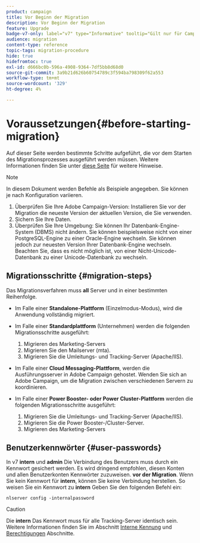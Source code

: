 ```yaml
---
product: campaign
title: Vor Beginn der Migration
description: Vor Beginn der Migration
feature: Upgrade
badge-v7-only: label="v7" type="Informative" tooltip="Gilt nur für Campaign Classic v7"
audience: migration
content-type: reference
topic-tags: migration-procedure
hide: true
hidefromtoc: true
exl-id: d666bc0b-596a-4908-9364-7df5bb8d68d0
source-git-commit: 3a9b21d626b60754789c3f594ba798309f62a553
workflow-type: tm+mt
source-wordcount: '329'
ht-degree: 4%

---
```


# Voraussetzungen{#before-starting-migration}



Auf dieser Seite werden bestimmte Schritte aufgeführt, die vor dem Starten des Migrationsprozesses ausgeführt werden müssen. Weitere Informationen finden Sie unter [diese Seite](about-migration.md) für weitere Hinweise.

>[!NOTE]
>
>In diesem Dokument werden Befehle als Beispiele angegeben. Sie können je nach Konfiguration variieren.

1. Überprüfen Sie Ihre Adobe Campaign-Version: Installieren Sie vor der Migration die neueste Version der aktuellen Version, die Sie verwenden.
1. Sichern Sie Ihre Daten.
1. Überprüfen Sie Ihre Umgebung: Sie können Ihr Datenbank-Engine-System (DBMS) nicht ändern. Sie können beispielsweise nicht von einer PostgreSQL-Engine zu einer Oracle-Engine wechseln. Sie können jedoch zur neuesten Version Ihrer Datenbank-Engine wechseln. Beachten Sie, dass es nicht möglich ist, von einer Nicht-Unicode-Datenbank zu einer Unicode-Datenbank zu wechseln.

## Migrationsschritte {#migration-steps}

Das Migrationsverfahren muss **all** Server und in einer bestimmten Reihenfolge.

* Im Falle einer **Standalone-Plattform** (Einzelmodus-Modus), wird die Anwendung vollständig migriert.
* Im Falle einer **Standardplattform** (Unternehmen) werden die folgenden Migrationsschritte ausgeführt:

   1. Migrieren des Marketing-Servers
   1. Migrieren Sie den Mailserver (mta).
   1. Migrieren Sie die Umleitungs- und Tracking-Server (Apache/IIS).

* Im Falle einer **Cloud Messaging-Plattform**, werden die Ausführungsserver in Adobe Campaign gehostet. Wenden Sie sich an Adobe Campaign, um die Migration zwischen verschiedenen Servern zu koordinieren.
* Im Falle einer **Power Booster- oder Power Cluster-Plattform** werden die folgenden Migrationsschritte ausgeführt:

   1. Migrieren Sie die Umleitungs- und Tracking-Server (Apache/IIS).
   1. Migrieren Sie die Power Booster-/Cluster-Server.
   1. Migrieren des Marketing-Servers

## Benutzerkennwörter {#user-passwords}

In v7 **intern** und **admin** Die Verbindung des Benutzers muss durch ein Kennwort gesichert werden. Es wird dringend empfohlen, diesen Konten und allen Benutzerkonten Kennwörter zuzuweisen. **vor der Migration**. Wenn Sie kein Kennwort für **intern**, können Sie keine Verbindung herstellen. So weisen Sie ein Kennwort zu **intern** Geben Sie den folgenden Befehl ein:

```
nlserver config -internalpassword
```

>[!CAUTION]
>
>Die **intern** Das Kennwort muss für alle Tracking-Server identisch sein. Weitere Informationen finden Sie im Abschnitt [Interne Kennung](../../installation/using/configuring-campaign-server.md#internal-identifier) und [Berechtigungen](../../platform/using/access-management.md) Abschnitte.

